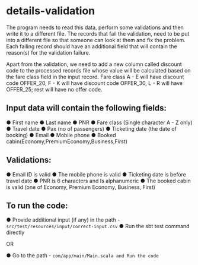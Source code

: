 # details-validation

The program needs to read this data, perform some validations and then write it to a different file. The records that fail the validation, need to be put into a different file so that someone can look at them and fix the problem. Each failing record should have an additional field that will contain the reason(s) for the validation failure.

Apart from the validation, we need to add a new column called discount code to the processed records file whose value will be calculated based on the fare class field in the input record. Fare class A - E will have discount code OFFER_20, F - K will have discount code OFFER_30, L - R will have OFFER_25; rest will have no offer code.

## Input data will contain the following fields:

● First name
● Last name ● PNR
● Fare class (Single character A - Z only)
● Travel date
● Pax (no of passengers)
● Ticketing date (the date of booking)
● Email
● Mobile phone
● Booked cabin(Economy,PremiumEconomy,Business,First)

## Validations:

● Email ID is valid
● The mobile phone is valid
● Ticketing date is before travel date
● PNR is 6 characters and Is alphanumeric
● The booked cabin is valid (one of Economy, Premium Economy, Business, First)

## To run the code: 

● Provide additional input (if any) in the path - ```src/test/resources/input/correct-input.csv```
● Run the sbt test command directly

OR

● Go to the path - ```com/app/main/Main.scala and Run the code```